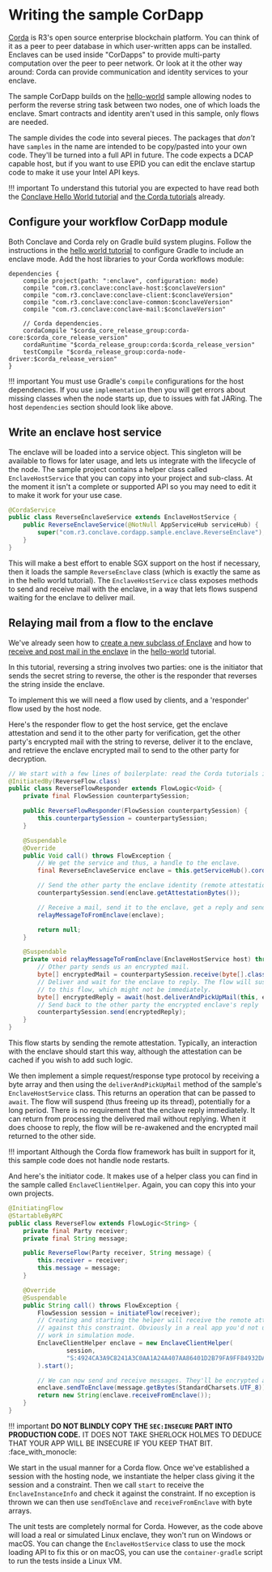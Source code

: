 # Writing the sample CorDapp

[Corda](https://www.corda.net) is R3's open source enterprise blockchain platform. You can think of it as a peer
to peer database in which user-written apps can be installed. Enclaves can be used inside "CorDapps" to
provide multi-party computation over the peer to peer network. Or look at it the other way around: Corda can provide
communication and identity services to your enclave.

The sample CorDapp builds on the [hello-world](writing-hello-world.md) sample allowing nodes to perform the 
reverse string task between two nodes, one of which loads the enclave. Smart contracts and identity aren't used in this 
sample, only flows are needed.

The sample divides the code into several pieces. The packages that _don't_ have `samples` in the name are
intended to be copy/pasted into your own code. They'll be turned into a full API in future. The code
expects a DCAP capable host, but if you want to use EPID you can edit the enclave startup code to make it use your
Intel API keys.

!!! important
    To understand this tutorial you are expected to have read both the [Conclave Hello World tutorial](writing-hello-world.md) 
    and [the Corda tutorials](https://docs.corda.net/docs/corda-os/4.7/hello-world-introduction.html) already. 

## Configure your workflow CorDapp module

Both Conclave and Corda rely on Gradle build system plugins. Follow the instructions in the 
[hello world tutorial](writing-hello-world.md) to configure Gradle to include an enclave mode. Add the host libraries
to your Corda workflows module:
 
```
dependencies {
    compile project(path: ":enclave", configuration: mode)
    compile "com.r3.conclave:conclave-host:$conclaveVersion"
    compile "com.r3.conclave:conclave-client:$conclaveVersion"
    compile "com.r3.conclave:conclave-common:$conclaveVersion"
    compile "com.r3.conclave:conclave-mail:$conclaveVersion"

    // Corda dependencies.
    cordaCompile "$corda_core_release_group:corda-core:$corda_core_release_version"
    cordaRuntime "$corda_release_group:corda:$corda_release_version"
    testCompile "$corda_release_group:corda-node-driver:$corda_release_version"
}
```

!!! important
    You must use Gradle's `compile` configurations for the host dependencies. If you use `implementation` then you
    will get errors about missing classes when the node starts up, due to issues with fat JARing. The host `dependencies`
    section should look like above.

## Write an enclave host service 

The enclave will be loaded into a service object. This singleton will be available to flows for later usage, and lets
us integrate with the lifecycle of the node. The sample project contains a helper class called `EnclaveHostService` that
you can copy into your project and sub-class. At the moment it isn't a complete or supported API so you may need to
edit it to make it work for your use case.

```java
@CordaService
public class ReverseEnclaveService extends EnclaveHostService {
    public ReverseEnclaveService(@NotNull AppServiceHub serviceHub) {
        super("com.r3.conclave.cordapp.sample.enclave.ReverseEnclave");
    }
}
```

This will make a best effort to enable SGX support on the host if necessary, then it loads the sample `ReverseEnclave` 
class (which is exactly the same as in the hello world tutorial). The `EnclaveHostService` class exposes methods to
send and receive mail with the enclave, in a way that lets flows suspend waiting for the enclave to deliver mail.

## Relaying mail from a flow to the enclave

We've already seen how to [create a new subclass of Enclave](writing-hello-world.md#create-a-new-subclass-of-enclave) and how to
[receive and post mail in the enclave](writing-hello-world.md#receiving-and-post-mail-in-the-enclave) in the 
[hello-world](writing-hello-world.md) tutorial.

In this tutorial, reversing a string involves two parties: one is the initiator that sends the secret string to reverse, 
the other is the responder that reverses the string inside the enclave.

To implement this we will need a flow used by clients, and a 'responder' flow used by the host node.

Here's the responder flow to get the host service, get the enclave attestation and send it to the other party for
verification, get the other party's encrypted mail with the string to reverse, deliver it to the enclave, and retrieve
the enclave encrypted mail to send to the other party for decryption.

```java
// We start with a few lines of boilerplate: read the Corda tutorials if you aren't sure what these are about.
@InitiatedBy(ReverseFlow.class)
public class ReverseFlowResponder extends FlowLogic<Void> {
    private final FlowSession counterpartySession;

    public ReverseFlowResponder(FlowSession counterpartySession) {
        this.counterpartySession = counterpartySession;
    }

    @Suspendable
    @Override
    public Void call() throws FlowException {
        // We get the service and thus, a handle to the enclave.
        final ReverseEnclaveService enclave = this.getServiceHub().cordaService(ReverseEnclaveService.class);

        // Send the other party the enclave identity (remote attestation) for verification.
        counterpartySession.send(enclave.getAttestationBytes());

        // Receive a mail, send it to the enclave, get a reply and send it back to the peer.
        relayMessageToFromEnclave(enclave);

        return null;
    }

    @Suspendable
    private void relayMessageToFromEnclave(EnclaveHostService host) throws FlowException {
        // Other party sends us an encrypted mail.
        byte[] encryptedMail = counterpartySession.receive(byte[].class).unwrap(it -> it);
        // Deliver and wait for the enclave to reply. The flow will suspend until the enclave chooses to deliver a mail
        // to this flow, which might not be immediately.
        byte[] encryptedReply = await(host.deliverAndPickUpMail(this, encryptedMail));
        // Send back to the other party the encrypted enclave's reply
        counterpartySession.send(encryptedReply);
    }
}
```

This flow starts by sending the remote attestation. Typically, an interaction with the enclave should start this way,
although the attestation can be cached if you wish to add such logic.

We then implement a simple request/response type protocol by receiving a byte array and then using the 
`deliverAndPickUpMail` method of the sample's `EnclaveHostService` class. This returns an operation that can be passed
to `await`. The flow will suspend (thus freeing up its thread), potentially for a long period. There is no requirement
that the enclave reply immediately. It can return from processing the delivered mail without replying. When it does
choose to reply, the flow will be re-awakened and the encrypted mail returned to the other side.

!!! important
    Although the Corda flow framework has built in support for it, this sample code does not handle node restarts.

And here's the initiator code. It makes use of a helper class you can find in the sample called `EnclaveClientHelper`. 
Again, you can copy this into your own projects. 

```java
@InitiatingFlow
@StartableByRPC
public class ReverseFlow extends FlowLogic<String> {
    private final Party receiver;
    private final String message;

    public ReverseFlow(Party receiver, String message) {
        this.receiver = receiver;
        this.message = message;
    }

    @Override
    @Suspendable
    public String call() throws FlowException {
        FlowSession session = initiateFlow(receiver);
        // Creating and starting the helper will receive the remote attestation from the receiver party, and verify it
        // against this constraint. Obviously in a real app you'd not use SEC:INSECURE, however this makes the sample
        // work in simulation mode.
        EnclaveClientHelper enclave = new EnclaveClientHelper(
                session,
                "S:4924CA3A9C8241A3C0AA1A24A407AA86401D2B79FA9FF84932DA798A942166D4 PROD:1 SEC:INSECURE"
        ).start();

        // We can now send and receive messages. They'll be encrypted automatically.
        enclave.sendToEnclave(message.getBytes(StandardCharsets.UTF_8));
        return new String(enclave.receiveFromEnclave());
    }
}
```

!!! important
    **DO NOT BLINDLY COPY THE `SEC:INSECURE` PART INTO PRODUCTION CODE.** IT DOES NOT TAKE SHERLOCK HOLMES TO DEDUCE THAT YOUR APP WILL BE
    INSECURE IF YOU KEEP THAT BIT. :face_with_monocle:

We start in the usual manner for a Corda flow. Once we've established a session with the hosting node, we instantiate
the helper class giving it the session and a constraint. Then we call `start` to receive the `EnclaveInstanceInfo` and
check it against the constraint. If no exception is thrown we can then use `sendToEnclave` and `receiveFromEnclave` with
byte arrays.

The unit tests are completely normal for Corda. However, as the code above will load a real or simulated Linux enclave,
they won't run on Windows or macOS. You can change the `EnclaveHostService` class to use the mock loading API to fix this
or on macOS, you can use the `container-gradle` script to run the tests inside a Linux VM.